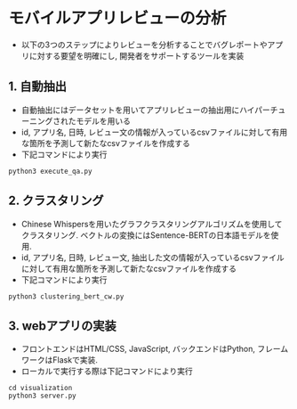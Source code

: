 # モバイルアプリレビューの分析
* 以下の3つのステップによりレビューを分析することでバグレポートやアプリに対する要望を明確にし, 開発者をサポートするツールを実装

## 1. 自動抽出
* 自動抽出にはデータセットを用いてアプリレビューの抽出用にハイパーチューニングされたモデルを用いる
* id, アプリ名, 日時, レビュー文の情報が入っているcsvファイルに対して有用な箇所を予測して新たなcsvファイルを作成する
* 下記コマンドにより実行
```
python3 execute_qa.py
```

## 2. クラスタリング
* Chinese Whispersを用いたグラフクラスタリングアルゴリズムを使用してクラスタリング. ベクトルの変換にはSentence-BERTの日本語モデルを使用. 
* id, アプリ名, 日時, レビュー文, 抽出した文の情報が入っているcsvファイルに対して有用な箇所を予測して新たなcsvファイルを作成する
* 下記コマンドにより実行
```
python3 clustering_bert_cw.py
```

## 3. webアプリの実装
* フロントエンドはHTML/CSS, JavaScript, バックエンドはPython, フレームワークはFlaskで実装.
* ローカルで実行する際は下記コマンドにより実行
```
cd visualization
python3 server.py
```
